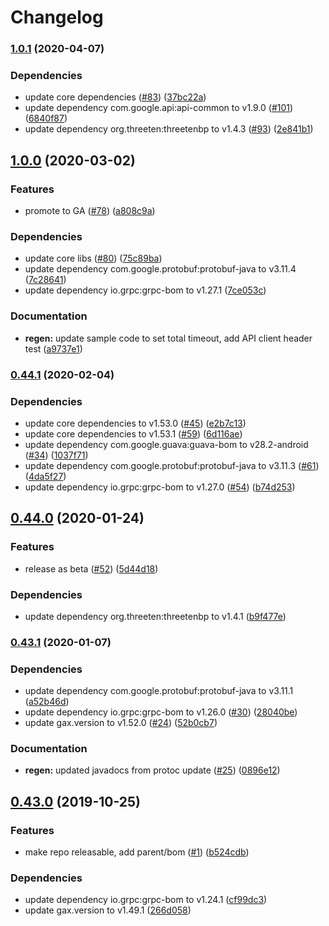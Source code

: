 # Changelog

### [1.0.1](https://www.github.com/googleapis/java-iamcredentials/compare/v1.0.0...v1.0.1) (2020-04-07)


### Dependencies

* update core dependencies ([#83](https://www.github.com/googleapis/java-iamcredentials/issues/83)) ([37bc22a](https://www.github.com/googleapis/java-iamcredentials/commit/37bc22a74b7823dce6987c5db04ed9653989cea6))
* update dependency com.google.api:api-common to v1.9.0 ([#101](https://www.github.com/googleapis/java-iamcredentials/issues/101)) ([6840f87](https://www.github.com/googleapis/java-iamcredentials/commit/6840f87b8c961c8d3e6bffd58605adde51aa8105))
* update dependency org.threeten:threetenbp to v1.4.3 ([#93](https://www.github.com/googleapis/java-iamcredentials/issues/93)) ([2e841b1](https://www.github.com/googleapis/java-iamcredentials/commit/2e841b112d4dd13de0cb9b76aae69a9dc5557fbe))

## [1.0.0](https://www.github.com/googleapis/java-iamcredentials/compare/v0.44.1...v1.0.0) (2020-03-02)


### Features

* promote to GA ([#78](https://www.github.com/googleapis/java-iamcredentials/issues/78)) ([a808c9a](https://www.github.com/googleapis/java-iamcredentials/commit/a808c9a8a538c682f0bb2d9ce3a1542b8f935303))


### Dependencies

* update core libs ([#80](https://www.github.com/googleapis/java-iamcredentials/issues/80)) ([75c89ba](https://www.github.com/googleapis/java-iamcredentials/commit/75c89bae6cd4a7f8cc56471191dbab6aeeb73721))
* update dependency com.google.protobuf:protobuf-java to v3.11.4 ([7c28641](https://www.github.com/googleapis/java-iamcredentials/commit/7c2864176612a7e961247b301b96cc559eecade0))
* update dependency io.grpc:grpc-bom to v1.27.1 ([7ce053c](https://www.github.com/googleapis/java-iamcredentials/commit/7ce053c3f3630b1b7c5c90744fdca00ec9e316f5))


### Documentation

* **regen:** update sample code to set total timeout, add API client header test ([a9737e1](https://www.github.com/googleapis/java-iamcredentials/commit/a9737e15d86839f72c7e2dc6b49cd7d41e7adc85))

### [0.44.1](https://www.github.com/googleapis/java-iamcredentials/compare/v0.44.0...v0.44.1) (2020-02-04)


### Dependencies

* update core dependencies to v1.53.0 ([#45](https://www.github.com/googleapis/java-iamcredentials/issues/45)) ([e2b7c13](https://www.github.com/googleapis/java-iamcredentials/commit/e2b7c133e429338c721b125f5238331a5eea5ad4))
* update core dependencies to v1.53.1 ([#59](https://www.github.com/googleapis/java-iamcredentials/issues/59)) ([6d116ae](https://www.github.com/googleapis/java-iamcredentials/commit/6d116aedda855519e7fa645746a99b7fa32ca229))
* update dependency com.google.guava:guava-bom to v28.2-android ([#34](https://www.github.com/googleapis/java-iamcredentials/issues/34)) ([1037f71](https://www.github.com/googleapis/java-iamcredentials/commit/1037f71965bca473c7a2d94c1eb6fee968b8b368))
* update dependency com.google.protobuf:protobuf-java to v3.11.3 ([#61](https://www.github.com/googleapis/java-iamcredentials/issues/61)) ([4da5f27](https://www.github.com/googleapis/java-iamcredentials/commit/4da5f270795e2ff544f4e9c782d9dac9384410ee))
* update dependency io.grpc:grpc-bom to v1.27.0 ([#54](https://www.github.com/googleapis/java-iamcredentials/issues/54)) ([b74d253](https://www.github.com/googleapis/java-iamcredentials/commit/b74d25330887ee819d1a10dfb275de03cd68f4b5))

## [0.44.0](https://www.github.com/googleapis/java-iamcredentials/compare/v0.43.1...v0.44.0) (2020-01-24)


### Features

* release as beta ([#52](https://www.github.com/googleapis/java-iamcredentials/issues/52)) ([5d44d18](https://www.github.com/googleapis/java-iamcredentials/commit/5d44d187017002ad24f267c5cae91fe28d8adfc1))


### Dependencies

* update dependency org.threeten:threetenbp to v1.4.1 ([b9f477e](https://www.github.com/googleapis/java-iamcredentials/commit/b9f477e1ae937fec354d6d0fb3892989299a1b39))

### [0.43.1](https://www.github.com/googleapis/java-iamcredentials/compare/v0.43.0...v0.43.1) (2020-01-07)


### Dependencies

* update dependency com.google.protobuf:protobuf-java to v3.11.1 ([a52b46d](https://www.github.com/googleapis/java-iamcredentials/commit/a52b46d556cee61c56fae3b509d9cee4cbfd3ff6))
* update dependency io.grpc:grpc-bom to v1.26.0 ([#30](https://www.github.com/googleapis/java-iamcredentials/issues/30)) ([28040be](https://www.github.com/googleapis/java-iamcredentials/commit/28040be05ec4963bcd2f867472bb2e885813211a))
* update gax.version to v1.52.0 ([#24](https://www.github.com/googleapis/java-iamcredentials/issues/24)) ([52b0cb7](https://www.github.com/googleapis/java-iamcredentials/commit/52b0cb78c26dc6819b836238e05ea7c07337859d))


### Documentation

* **regen:** updated javadocs from protoc update ([#25](https://www.github.com/googleapis/java-iamcredentials/issues/25)) ([0896e12](https://www.github.com/googleapis/java-iamcredentials/commit/0896e12db13b82d183653eb71bf24db4dabcc4d1))

## [0.43.0](https://www.github.com/googleapis/java-iamcredentials/compare/0.42.0...v0.43.0) (2019-10-25)


### Features

* make repo releasable, add parent/bom ([#1](https://www.github.com/googleapis/java-iamcredentials/issues/1)) ([b524cdb](https://www.github.com/googleapis/java-iamcredentials/commit/b524cdb477fefd333cbd89c843e50813dc67205f))


### Dependencies

* update dependency io.grpc:grpc-bom to v1.24.1 ([cf99dc3](https://www.github.com/googleapis/java-iamcredentials/commit/cf99dc3f374683213f34d33728c97e1467437bfa))
* update gax.version to v1.49.1 ([266d058](https://www.github.com/googleapis/java-iamcredentials/commit/266d058b5d37a5d2beb0d79cec6ccd87a9e85a11))
